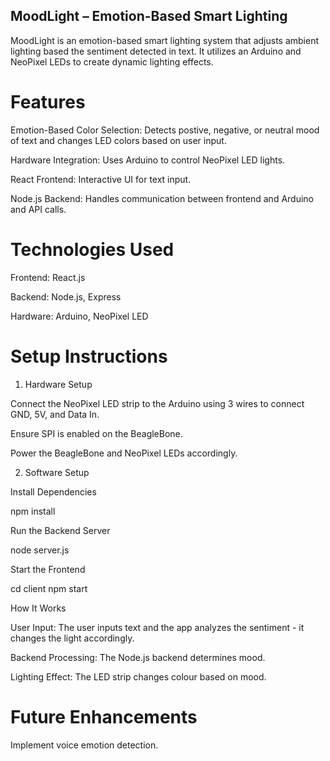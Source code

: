 ## MoodLight – Emotion-Based Smart Lighting

MoodLight is an emotion-based smart lighting system that adjusts ambient lighting based the sentiment detected in text. It utilizes an Arduino and NeoPixel LEDs to create dynamic lighting effects.

# Features

Emotion-Based Color Selection: Detects postive, negative, or neutral mood of text and changes LED colors based on user input.

Hardware Integration: Uses Arduino to control NeoPixel LED lights.

React Frontend: Interactive UI for text input.

Node.js Backend: Handles communication between frontend and Arduino and API calls.


# Technologies Used

Frontend: React.js

Backend: Node.js, Express

Hardware: Arduino, NeoPixel LED


# Setup Instructions

1. Hardware Setup

Connect the NeoPixel LED strip to the Arduino using 3 wires to connect GND, 5V, and Data In.

Ensure SPI is enabled on the BeagleBone.

Power the BeagleBone and NeoPixel LEDs accordingly.

2. Software Setup

Install Dependencies

npm install

Run the Backend Server

node server.js

Start the Frontend

cd client
npm start

How It Works

User Input: The user inputs text and the app analyzes the sentiment - it changes the light accordingly.

Backend Processing: The Node.js backend determines mood.

Lighting Effect: The LED strip changes colour based on mood.

# Future Enhancements

Implement voice emotion detection.

